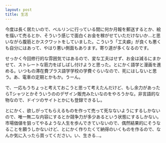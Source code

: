 ```yaml
---
layout: post
title: 生活
---
```


今度は長く居たいので、ベルリンに行っている間に何か月報を郵送するとか、絵を描いて売るとか、そういう感じで面白くお金を稼がせていただけないか…と思いながら腹筋とかスクワットをしていました。こういう「工夫癖」が良くも悪くも自分にはあって、やはり悪い側面もあります。寄り道が多くなるのです。

せっかく今回修行的な雰囲気ではあるので、変な工夫はせず、お金は減るにまかせて、ストレートな筋力をばしばし付けようと思った。とにかく語学と漫画を進める。いつもの滞在費プラス語学学校の学費ぐらいなので、死にはしないと思う。あ、電車の定期とかもか。うーん。

で、一応もうちょっと考えておこうと思って考えたんだけど、もし余力があったらTシャツとかそういうののデザイン販売みたいなのをやろうかな。非言語的な物なので、ドイツのサイトとかにも登録できるし。

とにかく、欲しがってもらえるものを作って売って死なないようにするしかないので、唯一無二な内容にするとか競争力が多少あるという状態にするしかない。市場価値を狙ってやるような人生を歩んできていないので、偶然結果的にそうなることを願うしかないけど、とにかく作りたくて納得のいくものを作るので、なんか気に入ったら買ってください。い、生きる…。
